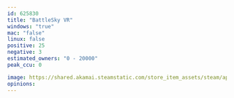 ```yaml
---
id: 625830
title: "BattleSky VR"
windows: "true"
mac: "false"
linux: false
positive: 25
negative: 3
estimated_owners: "0 - 20000"
peak_ccu: 0

image: https://shared.akamai.steamstatic.com/store_item_assets/steam/apps/625830/header.jpg?t=1528212572
opinions:
---
```

